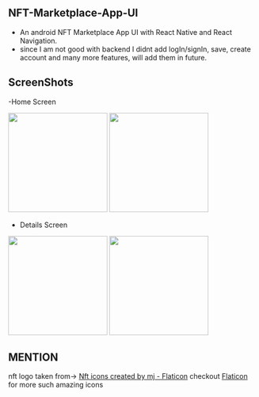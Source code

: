 ## NFT-Marketplace-App-UI

- An android NFT Marketplace App UI with React Native and React Navigation.
- since I am not good with backend I didnt add logIn/signIn, save, create account and many more features, will add them in future.

## ScreenShots 
-Home Screen

<img src="https://user-images.githubusercontent.com/75154189/177631708-17b5864d-2a7d-430b-95f9-98a8f569ea27.jpeg" width="200"> <img src="https://user-images.githubusercontent.com/75154189/177631738-9a318679-548b-43c8-bb28-6f0a973aa95a.jpeg" width="200">

- Details Screen

<img src="https://user-images.githubusercontent.com/75154189/177631744-bc21e115-831f-4743-a777-4693e6e8a6c1.jpeg" width="200"> <img src="https://user-images.githubusercontent.com/75154189/177631753-3be47a25-266e-4644-888a-dbc33e84750a.jpeg" width="200">

## MENTION
nft logo taken from-> <a href="https://www.flaticon.com/free-icons/nft" title="nft icons">Nft icons created by mj - Flaticon</a>
checkout <a href="https://www.flaticon.com/" title="flat ic"> Flaticon</a> for more such amazing icons 
